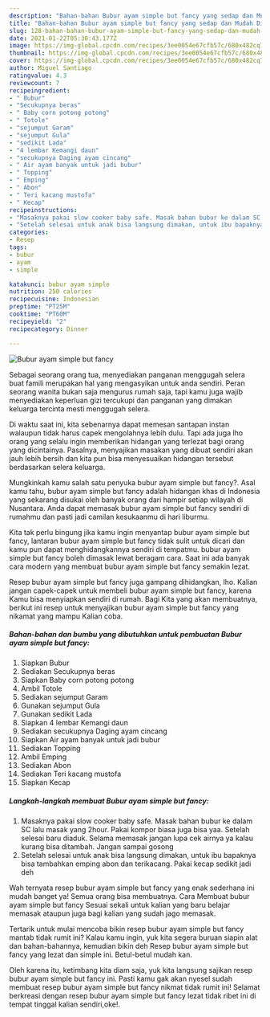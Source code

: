 ```yaml
---
description: "Bahan-bahan Bubur ayam simple but fancy yang sedap dan Mudah Dibuat"
title: "Bahan-bahan Bubur ayam simple but fancy yang sedap dan Mudah Dibuat"
slug: 128-bahan-bahan-bubur-ayam-simple-but-fancy-yang-sedap-dan-mudah-dibuat
date: 2021-01-22T05:30:43.177Z
image: https://img-global.cpcdn.com/recipes/3ee0054e67cfb57c/680x482cq70/bubur-ayam-simple-but-fancy-foto-resep-utama.jpg
thumbnail: https://img-global.cpcdn.com/recipes/3ee0054e67cfb57c/680x482cq70/bubur-ayam-simple-but-fancy-foto-resep-utama.jpg
cover: https://img-global.cpcdn.com/recipes/3ee0054e67cfb57c/680x482cq70/bubur-ayam-simple-but-fancy-foto-resep-utama.jpg
author: Miguel Santiago
ratingvalue: 4.3
reviewcount: 7
recipeingredient:
- " Bubur"
- "Secukupnya beras"
- " Baby corn potong potong"
- " Totole"
- "sejumput Garam"
- "sejumput Gula"
- "sedikit Lada"
- "4 lembar Kemangi daun"
- "secukupnya Daging ayam cincang"
- " Air ayam banyak untuk jadi bubur"
- " Topping"
- " Emping"
- " Abon"
- " Teri kacang mustofa"
- " Kecap"
recipeinstructions:
- "Masaknya pakai slow cooker baby safe. Masak bahan bubur ke dalam SC lalu masak yang 2hour. Pakai kompor biasa juga bisa yaa. Setelah selesai baru diaduk. Selama memasak jangan lupa cek airnya ya kalau kurang bisa ditambah. Jangan sampai gosong"
- "Setelah selesai untuk anak bisa langsung dimakan, untuk ibu bapaknya bisa tambahkan emping abon dan terikacang. Pakai kecap sedikit jadi deh"
categories:
- Resep
tags:
- bubur
- ayam
- simple

katakunci: bubur ayam simple 
nutrition: 250 calories
recipecuisine: Indonesian
preptime: "PT25M"
cooktime: "PT60M"
recipeyield: "2"
recipecategory: Dinner

---
```



![Bubur ayam simple but fancy](https://img-global.cpcdn.com/recipes/3ee0054e67cfb57c/680x482cq70/bubur-ayam-simple-but-fancy-foto-resep-utama.jpg)

Sebagai seorang orang tua, menyediakan panganan menggugah selera buat famili merupakan hal yang mengasyikan untuk anda sendiri. Peran seorang  wanita bukan saja mengurus rumah saja, tapi kamu juga wajib menyediakan keperluan gizi tercukupi dan panganan yang dimakan keluarga tercinta mesti menggugah selera.

Di waktu  saat ini, kita sebenarnya dapat memesan santapan instan walaupun tidak harus capek mengolahnya lebih dulu. Tapi ada juga lho orang yang selalu ingin memberikan hidangan yang terlezat bagi orang yang dicintainya. Pasalnya, menyajikan masakan yang dibuat sendiri akan jauh lebih bersih dan kita pun bisa menyesuaikan hidangan tersebut berdasarkan selera keluarga. 



Mungkinkah kamu salah satu penyuka bubur ayam simple but fancy?. Asal kamu tahu, bubur ayam simple but fancy adalah hidangan khas di Indonesia yang sekarang disukai oleh banyak orang dari hampir setiap wilayah di Nusantara. Anda dapat memasak bubur ayam simple but fancy sendiri di rumahmu dan pasti jadi camilan kesukaanmu di hari liburmu.

Kita tak perlu bingung jika kamu ingin menyantap bubur ayam simple but fancy, lantaran bubur ayam simple but fancy tidak sulit untuk dicari dan kamu pun dapat menghidangkannya sendiri di tempatmu. bubur ayam simple but fancy boleh dimasak lewat beragam cara. Saat ini ada banyak cara modern yang membuat bubur ayam simple but fancy semakin lezat.

Resep bubur ayam simple but fancy juga gampang dihidangkan, lho. Kalian jangan capek-capek untuk membeli bubur ayam simple but fancy, karena Kamu bisa menyiapkan sendiri di rumah. Bagi Kita yang akan membuatnya, berikut ini resep untuk menyajikan bubur ayam simple but fancy yang nikamat yang mampu Kalian coba.

<!--inarticleads1-->

##### Bahan-bahan dan bumbu yang dibutuhkan untuk pembuatan Bubur ayam simple but fancy:

1. Siapkan  Bubur
1. Sediakan Secukupnya beras
1. Siapkan  Baby corn potong potong
1. Ambil  Totole
1. Sediakan sejumput Garam
1. Gunakan sejumput Gula
1. Gunakan sedikit Lada
1. Siapkan 4 lembar Kemangi daun
1. Sediakan secukupnya Daging ayam cincang
1. Siapkan  Air ayam banyak untuk jadi bubur
1. Sediakan  Topping
1. Ambil  Emping
1. Sediakan  Abon
1. Sediakan  Teri kacang mustofa
1. Siapkan  Kecap




<!--inarticleads2-->

##### Langkah-langkah membuat Bubur ayam simple but fancy:

1. Masaknya pakai slow cooker baby safe. Masak bahan bubur ke dalam SC lalu masak yang 2hour. Pakai kompor biasa juga bisa yaa. Setelah selesai baru diaduk. Selama memasak jangan lupa cek airnya ya kalau kurang bisa ditambah. Jangan sampai gosong
1. Setelah selesai untuk anak bisa langsung dimakan, untuk ibu bapaknya bisa tambahkan emping abon dan terikacang. Pakai kecap sedikit jadi deh




Wah ternyata resep bubur ayam simple but fancy yang enak sederhana ini mudah banget ya! Semua orang bisa membuatnya. Cara Membuat bubur ayam simple but fancy Sesuai sekali untuk kalian yang baru belajar memasak ataupun juga bagi kalian yang sudah jago memasak.

Tertarik untuk mulai mencoba bikin resep bubur ayam simple but fancy mantab tidak rumit ini? Kalau kamu ingin, yuk kita segera buruan siapin alat dan bahan-bahannya, kemudian bikin deh Resep bubur ayam simple but fancy yang lezat dan simple ini. Betul-betul mudah kan. 

Oleh karena itu, ketimbang kita diam saja, yuk kita langsung sajikan resep bubur ayam simple but fancy ini. Pasti kamu gak akan nyesel sudah membuat resep bubur ayam simple but fancy nikmat tidak rumit ini! Selamat berkreasi dengan resep bubur ayam simple but fancy lezat tidak ribet ini di tempat tinggal kalian sendiri,oke!.

